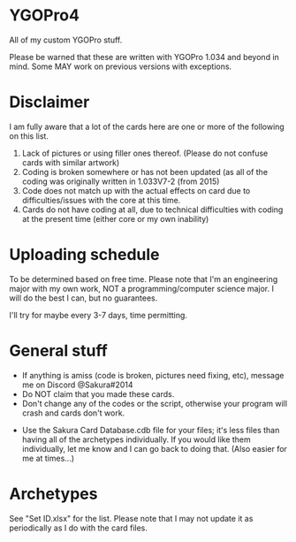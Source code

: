 # YGOPro4
All of my custom YGOPro stuff. 

Please be warned that these are written with YGOPro 1.034 and beyond in mind. Some MAY work on previous versions with exceptions.

# Disclaimer

I am fully aware that a lot of the cards here are one or more of the following on this list.
1. Lack of pictures or using filler ones thereof. (Please do not confuse cards with similar artwork)
2. Coding is broken somewhere or has not been updated (as all of the coding was originally written in 1.033V7-2 (from 2015)
3. Code does not match up with the actual effects on card due to difficulties/issues with the core at this time.
4. Cards do not have coding at all, due to technical difficulties with coding at the present time (either core or my own inability)

# Uploading schedule

To be determined based on free time. Please note that I'm an engineering major with my own work, NOT a programming/computer science major. I will do the best I can, but no guarantees.

I'll try for maybe every 3-7 days, time permitting.

# General stuff
- If anything is amiss (code is broken, pictures need fixing, etc), message me on Discord @Sakura#2014
- Do NOT claim that you made these cards.
- Don't change any of the codes or the script, otherwise your program will crash and cards don't work.
* Use the Sakura Card Database.cdb file for your files; itʻs less files than having all of the archetypes individually. If you would like them individually, let me know and I can go back to doing that. (Also easier for me at times...)

# Archetypes

See "Set ID.xlsx" for the list. Please note that I may not update it as periodically as I do with the card files.
